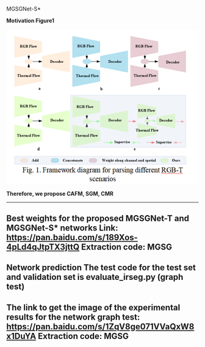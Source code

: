 MGSGNet-S*

**Motivation Figure1**

![](https://github.com/Tortoisewhp/MGSGNet/blob/main/images/1.png)

**Therefore, we propose CAFM, SGM, CMR**

-----------------------------------------------------------------------------------------
Best weights for the proposed MGSGNet-T and MGSGNet-S* networks Link: https://pan.baidu.com/s/189Xos-4pLd4qJtpTX3jttQ 
Extraction code: MGSG
------------------------------------------------------------------------------------------
Network prediction The test code for the test set and validation set is evaluate_irseg.py (graph test)
------------------------------------------------------------------------------------------
The link to get the image of the experimental results for the network graph test: https://pan.baidu.com/s/1ZqV8ge071VVaQxW8x1DuYA 
Extraction code: MGSG
------------------------------------------------------------------------------------------
